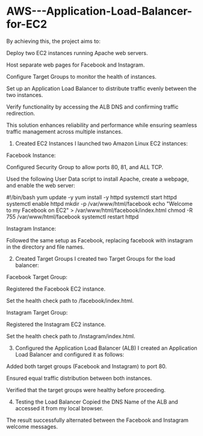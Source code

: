 # AWS---Application-Load-Balancer-for-EC2

By achieving this, the project aims to:

Deploy two EC2 instances running Apache web servers.

Host separate web pages for Facebook and Instagram.

Configure Target Groups to monitor the health of instances.

Set up an Application Load Balancer to distribute traffic evenly between the two instances.

Verify functionality by accessing the ALB DNS and confirming traffic redirection.

This solution enhances reliability and performance while ensuring seamless traffic management across multiple instances.

1. Created EC2 Instances
I launched two Amazon Linux EC2 instances:

Facebook Instance:

Configured Security Group to allow ports 80, 81, and ALL TCP.

Used the following User Data script to install Apache, create a webpage, and enable the web server:

#!/bin/bash
yum update -y
yum install -y httpd
systemctl start httpd
systemctl enable httpd
mkdir -p /var/www/html/facebook
echo "Welcome to my Facebook on EC2" > /var/www/html/facebook/index.html
chmod -R 755 /var/www/html/facebook
systemctl restart httpd

Instagram Instance:

Followed the same setup as Facebook, replacing facebook with instagram in the directory and file names.

2. Created Target Groups
I created two Target Groups for the load balancer:

Facebook Target Group:

Registered the Facebook EC2 instance.

Set the health check path to /facebook/index.html.

Instagram Target Group:

Registered the Instagram EC2 instance.

Set the health check path to /Instagram/index.html.

3. Configured the Application Load Balancer (ALB)
I created an Application Load Balancer and configured it as follows:

Added both target groups (Facebook and Instagram) to port 80.

Ensured equal traffic distribution between both instances.

Verified that the target groups were healthy before proceeding.

4. Testing the Load Balancer
Copied the DNS Name of the ALB and accessed it from my local browser.

The result successfully alternated between the Facebook and Instagram welcome messages.
